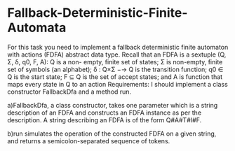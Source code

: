 # Fallback-Deterministic-Finite-Automata
For this task you need to implement a fallback deterministic finite automaton with actions (FDFA) abstract data type. Recall that an FDFA is a sextuple (Q, Σ, δ, q0, F, A): Q is a non- empty, finite set of states; Σ is non-empty, finite set of symbols (an alphabet); δ : Q×Σ −→ Q is the transition function; q0 ∈ Q is the start state; F ⊆ Q is the set of accept states; and A is function that maps every state in Q to an action
Requirements:
I should implement a class constructor FallbackDfa and a method run.

a)FallbackDfa, a class constructor, takes one parameter which is a string description of an FDFA and constructs an FDFA instance as per the description. A string describing an FDFA is of the form Q#A#T#I#F.

b)run simulates the operation of the constructed FDFA on a given string, and returns a semicolon-separated sequence of tokens.

